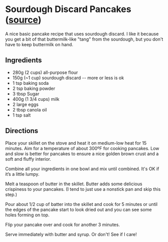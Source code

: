 # Sourdough Discard Pancakes ([source](https://sugargeekshow.com/recipe/sourdough-discard-pancakes/))

A nice basic pancake recipe that uses sourdough discard.
I like it because you get a bit of that buttermilk-like "tang" from the sourdough, but you don't have to keep buttermilk on hand.

## Ingredients

* 280g (2 cups) all-purpose flour
* 150g (~1 cup) sourdough discard -- more or less is ok
* 1 tsp baking soda
* 2 tsp baking powder
* 3 tbsp Sugar
* 400g (1 3/4 cups) milk
* 2 large eggs
* 2 tbsp canola oil
* 1 tsp salt

## Directions

Place your skillet on the stove and heat it on medium-low heat for 15 minutes. Aim for a temperature of about 300ºF for cooking pancakes.
Low and slow is better for pancakes to ensure a nice golden brown crust and a soft and fluffy interior.

Combine all your ingredients in one bowl and mix until combined. It's OK if it’s a little lumpy.

Melt a teaspoon of butter in the skillet. Butter adds some delicious crispiness to your pancakes. (I tend to just use a nonstick pan and skip this step.)

Pour about 1/2 cup of batter into the skillet and cook for 5 minutes or until the edges of the pancake start to look dried out and you can see some holes forming on top.

Flip your pancake over and cook for another 3 minutes.

Serve immediately with butter and syrup.
Or don't! See if I care!
